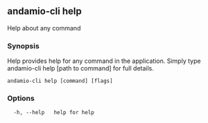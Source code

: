 ## andamio-cli help

Help about any command

### Synopsis

Help provides help for any command in the application.
Simply type andamio-cli help [path to command] for full details.

```
andamio-cli help [command] [flags]
```

### Options

```
  -h, --help   help for help
```

